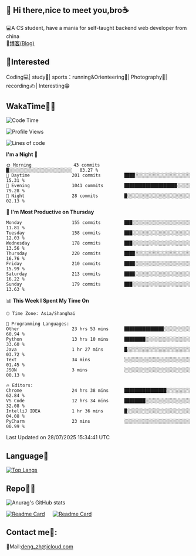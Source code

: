 👋 Hi there,nice to meet you,bro☕
---
💻A CS student, have a mania for self-taught backend web developer from china   
📌[博客(Blog)](https://github.com/HealUP/MyBlog)

 <!-- waka-box start -->
 <!-- waka-box end -->
 
🧲**Interested**
--
Coding💻| study📖| sports：running&Orienteering🏃‍| Photography📸| recording✍️| Interesting😁

WakaTime👨‍💻
---
<!--START_SECTION:waka-->
![Code Time](http://img.shields.io/badge/Code%20Time-3%2C346%20hrs%2017%20mins-blue)

![Profile Views](http://img.shields.io/badge/Profile%20Views-0-blue)

![Lines of code](https://img.shields.io/badge/From%20Hello%20World%20I%27ve%20Written-205.1%20thousand%20lines%20of%20code-blue)

**I'm a Night 🦉** 

```text
🌞 Morning                43 commits          █░░░░░░░░░░░░░░░░░░░░░░░░   03.27 % 
🌆 Daytime                201 commits         ████░░░░░░░░░░░░░░░░░░░░░   15.31 % 
🌃 Evening                1041 commits        ████████████████████░░░░░   79.28 % 
🌙 Night                  28 commits          █░░░░░░░░░░░░░░░░░░░░░░░░   02.13 % 
```
📅 **I'm Most Productive on Thursday** 

```text
Monday                   155 commits         ███░░░░░░░░░░░░░░░░░░░░░░   11.81 % 
Tuesday                  158 commits         ███░░░░░░░░░░░░░░░░░░░░░░   12.03 % 
Wednesday                178 commits         ███░░░░░░░░░░░░░░░░░░░░░░   13.56 % 
Thursday                 220 commits         ████░░░░░░░░░░░░░░░░░░░░░   16.76 % 
Friday                   210 commits         ████░░░░░░░░░░░░░░░░░░░░░   15.99 % 
Saturday                 213 commits         ████░░░░░░░░░░░░░░░░░░░░░   16.22 % 
Sunday                   179 commits         ███░░░░░░░░░░░░░░░░░░░░░░   13.63 % 
```


📊 **This Week I Spent My Time On** 

```text
🕑︎ Time Zone: Asia/Shanghai

💬 Programming Languages: 
Other                    23 hrs 53 mins      ███████████████░░░░░░░░░░   60.94 % 
Python                   13 hrs 10 mins      ████████░░░░░░░░░░░░░░░░░   33.60 % 
Java                     1 hr 27 mins        █░░░░░░░░░░░░░░░░░░░░░░░░   03.72 % 
Text                     34 mins             ░░░░░░░░░░░░░░░░░░░░░░░░░   01.45 % 
JSON                     3 mins              ░░░░░░░░░░░░░░░░░░░░░░░░░   00.13 % 

🔥 Editors: 
Chrome                   24 hrs 38 mins      ████████████████░░░░░░░░░   62.84 % 
VS Code                  12 hrs 34 mins      ████████░░░░░░░░░░░░░░░░░   32.08 % 
IntelliJ IDEA            1 hr 36 mins        █░░░░░░░░░░░░░░░░░░░░░░░░   04.08 % 
PyCharm                  23 mins             ░░░░░░░░░░░░░░░░░░░░░░░░░   00.99 % 
```


 Last Updated on 28/07/2025 15:34:41 UTC
<!--END_SECTION:waka-->

Language🚀
---
[![Top Langs](https://github-readme-stats.vercel.app/api/top-langs/?username=HealUP&layout=compact&hide_border=true)](https://github.com/HealUP)

Repo🧑‍💻
---
![Anurag's GitHub stats](https://github-readme-stats.vercel.app/api?username=HealUP&count_private=true&show_icons=true&theme=gruvbox&hide_border=true) 

[![Readme Card](https://github-readme-stats.vercel.app/api/pin/?username=HealUP&repo=InternetEy&theme=transparent)](https://github.com/HealUP/InternetEy) &emsp;
[![Readme Card](https://github-readme-stats.vercel.app/api/pin/?username=HealUP&repo=CampusExperience&theme=transparent)](https://github.com/HealUP/CampusExperience)


Contact me📱:
---
📮Mail:deng_zh@icloud.com  
